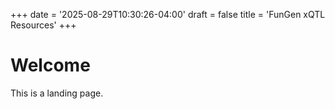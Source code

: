 +++
date = '2025-08-29T10:30:26-04:00'
draft = false
title = 'FunGen xQTL Resources'
+++

# Welcome

This is a landing page.

